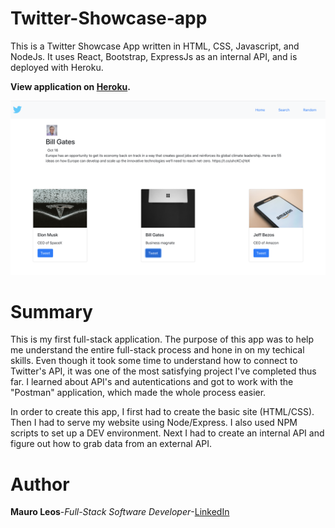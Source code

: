 # Twitter-Showcase-app

This is a Twitter Showcase App written in HTML, CSS, Javascript, and NodeJs. It uses React, Bootstrap, ExpressJs as an internal API, and is deployed with Heroku.

<strong>View application on <a href="https://twitter-showcase-app-ml.herokuapp.com/"><b>Heroku</b></a>.</strong>

<img src="image/twitter-showcase-app.png" alt="image">

# Summary

This is my first full-stack application. The purpose of this app was to help me understand the entire full-stack process and hone in on my techical skills. Even though it took some time to understand how to connect to Twitter's API, it was one of the most satisfying project I've completed thus far. I learned about API's and autentications and got to work with the "Postman" application, which made the whole process easier.

In order to create this app, I first had to create the basic site (HTML/CSS). Then I had to serve my website using Node/Express. I also used NPM scripts to set up a DEV environment. Next I had to create an internal API and figure out how to grab data from an external API.

# Author
<strong>Mauro Leos</strong>-<i>Full-Stack Software Developer</i>-<a href="https://www.linkedin.com/in/mauro-leos-b4103a11b/">LinkedIn</a>
